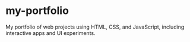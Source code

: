 # my-portfolio
My portfolio of web projects using HTML, CSS, and JavaScript, including interactive apps and UI experiments.
